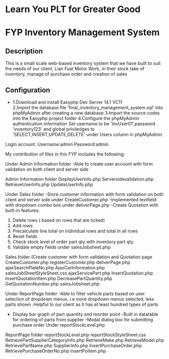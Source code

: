 Learn You PLT for Greater Good
===


<h1>FYP Inventory Management System </h1>

<h2>Description</h2>
<p>This is a small scale web-based inventory system that we have built to suit the needs of our client, Lian Fuat Motor Work, in their stock take of inventory, manage of purchase order and creation of sales  </p>

<h2>Configuration</h2>
<ul>
<li>1.Download and install Easyphp Dev Server 14.1 VC11</li>
2.Import the database file 'final_inventory_management_system.sql' into phpMyAdmin after creating a new database
3.Import the source codes into the Easyphp project folder
4.Configure the phpMyAdmin authentication information
Set username to be 'InvUser01',password 'inventory123' and global priviledges
to 'SELECT,INSERT,UPDATE,DELETE' under Users column in phpMyAdmin
</ul>
Login account:
Username:admin
Password:admin


My contribution of files in this FYP includes the following:

Under Admin Information folder
-Able to create user account with form validation on both client and server side

Admin Information folder 
DisplayUserInfo.php
Serversidevalidation.php
RetrieveUserInfo.php
UpdateUserInfo.php

Under Sales folder
-Store customer information  with form validation on both client and server side under CreateCustomer.php
-Implemented textfield with dropdown combo box under deliverPage.php
-Create Quotation with built-in features:
1) Delete rows ( based on rows that are ticked)
2) Add rows
3) Precalculate line total on individual rows and total in all rows
4) Reset fields
5) Check stock level of order part qty with inventory part qty
6) Validate empty fields
under salesJobsheet.php 


Sales folder (Create customer with form validation and Quotation page
CreateCustomer.php
registerCustomer.php
deliverPage.php
ajaxSearchPlateNo.php
AjaxCarInformation.php
salesJobSheetStyleSheet.css
ajaxServicePart.php
InsertQuotation.php
InsertQuotationItem.php
DecreasePartQuantity.php
GetQuotationNumber.php
salesJobsheet.php 

Under ReportPage folder
-Able to filter vehicle parts based on user selection of dropdown menus.
i.e more dropdown menus selected, less parts shown 
.Helpful to our client as it has at least hundred types of parts
- Display bar graph of part quantity and reorder point
-Built in datatable for ordering of parts from supplier
-Modal dialog box for submitting purchase order
Under reportStockLevel.php 

ReportPage folder
reportStockLevel.php
reportStockStyleSheet.css
RetrievePartSupplierCategoryInfo.php
RetrieveMake.php
RetrieveModel.php
RetrievePartName.php
SupplierInfo.php
InsertPurchaseOrder.php
RetrievePurchaseOrderNo.php
insertPoItem.php

 
